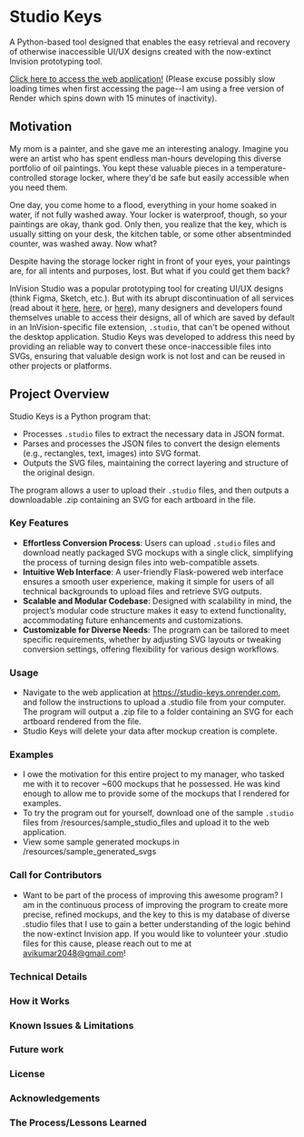 # Studio Keys

A Python-based tool designed that enables the easy retrieval and recovery of otherwise inaccessible UI/UX designs created with the now-extinct Invision prototyping tool.

[Click here to access the web application!](https://studio-keys.onrender.com/) (Please excuse possibly slow loading times when first accessing the page--I am using a free version of Render which spins down with 15 minutes of inactivity).

## Motivation
My mom is a painter, and she gave me an interesting analogy. Imagine you were an artist who has spent endless man-hours developing this diverse portfolio of oil paintings. You kept these valuable pieces in a temperature-controlled storage locker, where they'd be safe but easily accessible when you need them.

One day, you come home to a flood, everything in your home soaked in water, if not fully washed away. Your locker is waterproof, though, so your paintings are okay, thank god. Only then, you realize that the key, which is usually sitting on your desk, the kitchen table, or some other absentminded counter, was washed away. Now what?

Despite having the storage locker right in front of your eyes, your paintings are, for all intents and purposes, lost. But what if you could get them back?  

InVision Studio was a popular prototyping tool for creating UI/UX designs (think Figma, Sketch, etc.). But with its abrupt discontinuation of all services (read about it [here](https://www.feedme.design/invisions-prototyping-tool-the-unexpected-reappearance-and-abrupt-goodbye/), [here](https://support.invisionapp.com/), or [here](https://dorve.c.om/blog/ux-news-articles-archive/invision-shutting-down/)), many designers and developers found themselves unable to access their designs, all of which are saved by default in an InVision-specific file extension, `.studio`, that can't be opened without the desktop application. Studio Keys was developed to address this need by providing an reliable way to convert these once-inaccessible files into SVGs, ensuring that valuable design work is not lost and can be reused in other projects or platforms.  

## Project Overview

Studio Keys is a Python program that:
- Processes `.studio` files to extract the necessary data in JSON format.
- Parses and processes the JSON files to convert the design elements (e.g., rectangles, text, images) into SVG format.
- Outputs the SVG files, maintaining the correct layering and structure of the original design.

The program allows a user to upload their `.studio` files, and then outputs a downloadable .zip containing an SVG for each artboard in the file.

### Key Features
- **Effortless Conversion Process**: Users can upload `.studio` files and download neatly packaged SVG mockups with a single click, simplifying the process of turning design files into web-compatible assets.
- **Intuitive Web Interface**: A user-friendly Flask-powered web interface ensures a smooth user experience, making it simple for users of all technical backgrounds to upload files and retrieve SVG outputs.
- **Scalable and Modular Codebase**: Designed with scalability in mind, the project’s modular code structure makes it easy to extend functionality, accommodating future enhancements and customizations.
- **Customizable for Diverse Needs**: The program can be tailored to meet specific requirements, whether by adjusting SVG layouts or tweaking conversion settings, offering flexibility for various design workflows.
### Usage
- Navigate to the web application at https://studio-keys.onrender.com, and follow the instructions to upload a .studio file from your computer. The program will output a .zip file to a folder containing an SVG for each artboard rendered from the file. 
- Studio Keys will delete your data after mockup creation is complete.

### Examples
- I owe the motivation for this entire project to my manager, who tasked me with it to recover ~600 mockups that he possessed. He was kind enough to allow me to provide some of the mockups that I rendered for examples.
- To try the program out for yourself, download one of the sample `.studio` files from /resources/sample_studio_files and upload it to the web application.
- View some sample generated mockups in /resources/sample_generated_svgs

### Call for Contributors
- Want to be part of the process of improving this awesome program? I am in the continuous process of improving the program to create more precise, refined mockups, and the key to this is my database of diverse .studio files that I use to gain a better understanding of the logic behind the now-extinct Invision app. If you would like to volunteer your .studio files for this cause, please reach out to me at avikumar2048@gmail.com!

### Technical Details
### How it Works
### Known Issues & Limitations
### Future work
### License
### Acknowledgements
### The Process/Lessons Learned



 





